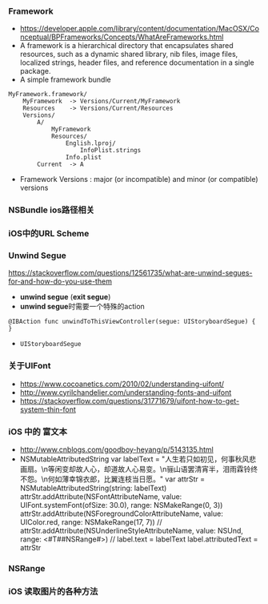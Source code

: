 
### Framework
- https://developer.apple.com/library/content/documentation/MacOSX/Conceptual/BPFrameworks/Concepts/WhatAreFrameworks.html
- A framework is a hierarchical directory that encapsulates shared resources, such as a dynamic shared library, nib files, image files, localized strings, header files, and reference documentation in a single package.
- A simple framework bundle
```
MyFramework.framework/
    MyFramework  -> Versions/Current/MyFramework
    Resources    -> Versions/Current/Resources
    Versions/
        A/
            MyFramework
            Resources/
                English.lproj/
                    InfoPlist.strings
                Info.plist
        Current  -> A
```
- Framework Versions : major (or incompatible) and minor (or compatible) versions

### NSBundle  ios路径相关

### iOS中的URL Scheme

### Unwind Segue  
https://stackoverflow.com/questions/12561735/what-are-unwind-segues-for-and-how-do-you-use-them
- **unwind segue** (**exit segue**)
- **unwind segue**时需要一个特殊的action
```
@IBAction func unwindToThisViewController(segue: UIStoryboardSegue) {
}
```
- `UIStoryboardSegue`



### 关于UIFont
- https://www.cocoanetics.com/2010/02/understanding-uifont/
- http://www.cyrilchandelier.com/understanding-fonts-and-uifont
- https://stackoverflow.com/questions/31771679/uifont-how-to-get-system-thin-font

### iOS 中的 富文本
- http://www.cnblogs.com/goodboy-heyang/p/5143135.html
- NSMutableAttributedString 
var labelText = "人生若只如初见，何事秋风悲画扇。\n等闲变却故人心，却道故人心易变。\n骊山语罢清宵半，泪雨霖铃终不怨。\n何如薄幸锦衣郎，比翼连枝当日愿。"
        var attrStr = NSMutableAttributedString(string: labelText)
        attrStr.addAttribute(NSFontAttributeName, value: UIFont.systemFont(ofSize: 30.0), range: NSMakeRange(0, 3))
        attrStr.addAttribute(NSForegroundColorAttributeName, value: UIColor.red, range: NSMakeRange(17, 7))
//        attrStr.addAttribute(NSUnderlineStyleAttributeName, value: NSUnd, range: <#T##NSRange#>)
//        label.text = labelText
        label.attributedText = attrStr

### NSRange

###  iOS 读取图片的各种方法


